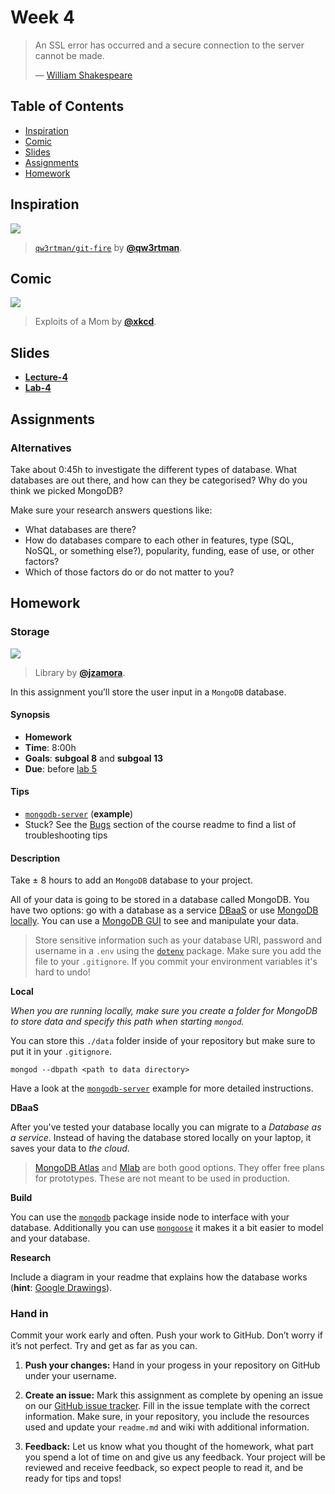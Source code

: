 # Week 4

> An SSL error has occurred and a secure connection to the server
> cannot be made.
>
> — [William Shakespeare][quote-author]

## Table of Contents

*   [Inspiration](#inspiration)
*   [Comic](#comic)
*   [Slides](#slides)
*   [Assignments](#assignments)
*   [Homework](#homework)

## Inspiration

[![][inspiration-cover]][inspiration-link]

> [`qw3rtman/git-fire`][inspiration-link] by
> [**@qw3rtman**][inspiration-author].

## Comic

[![][comic-cover]][comic-link]

> Exploits of a Mom by [**@xkcd**][comic-author].

## Slides
*   [**Lecture-4**][slides-lecture]
*   [**Lab-4**][slides-lab]

## Assignments

### Alternatives

Take about 0:45h to investigate the different types of database.
What databases are out there, and how can they be categorised? Why do you think we picked MongoDB?

Make sure your research answers questions like:

*   What databases are there?
*   How do databases compare to each other in features, type (SQL, NoSQL, or
    something else?), popularity, funding, ease of use, or other factors?
*   Which of those factors do or do not matter to you?

## Homework

### Storage

[![][storage-cover]][storage-cover-source]

> Library by [**@jzamora**][storage-cover-author].

In this assignment you’ll store the user input in a `MongoDB` database.

#### Synopsis

*   **Homework**
*   **Time**: 8:00h
*   **Goals**: **subgoal 8** and **subgoal 13**
*   **Due**: before [lab 5][w5lab]

#### Tips

*   [`mongodb-server`](examples/mongodb-server)
    (**example**)
*   Stuck?  See the [Bugs](/readme#communication) section of the course readme to find a list of
    troubleshooting tips

#### Description

Take ± 8 hours to add an `MongoDB` database to your project.

All of your data is going to be stored in a database called MongoDB. You have two options: go with a database as a service [DBaaS](https://www.mongodb.com/cloud/atlas) or use [MongoDB locally](https://docs.mongodb.com/manual/tutorial/install-mongodb-on-os-x/). You can use a [MongoDB GUI](https://www.mongodb.com/products/compass) to see and manipulate your data.

> Store sensitive information such as your database URI, password and username in a `.env` using the [`dotenv`](https://www.npmjs.com/package/dotenv) package. Make sure you add the file to your `.gitignore`. If you commit your environment variables it's hard to undo!

**Local**

_When you are running locally, make sure you create a folder for MongoDB to store data and specify this path when starting `mongod`._

You can store this `./data` folder inside of your repository but make sure to put it in your `.gitignore`.

```
mongod --dbpath <path to data directory>
```

Have a look at the    [`mongodb-server`](examples/mongodb-server) example for more detailed instructions.

**DBaaS**

After you've tested your database locally you can migrate to a _Database as a service_. Instead of having the database stored locally on your laptop, it saves your data to _the cloud_.

> [MongoDB Atlas](https://www.mongodb.com/cloud/atlas) and [Mlab](https://mlab.com/) are both good options. They offer free plans for prototypes. These are not meant to be used in production.

**Build**

You can use the [`mongodb`](https://www.npmjs.com/package/mongodb) package inside node to interface with your database. Additionally you can use [`mongoose`](https://www.npmjs.com/package/mongoose) it makes it a bit easier to model and your database.

**Research**

Include a diagram in your readme that explains how the database works
(**hint**: [Google Drawings][drawings]).

### Hand in

Commit your work early and often.
Push your work to GitHub.
Don’t worry if it’s not perfect.
Try and get as far as you can.

1. **Push your changes:**
Hand in your progess in your repository on GitHub under your username.

1. **Create an issue:**
Mark this assignment as complete by opening an issue on our [GitHub issue tracker][issues]. Fill in the issue template with the correct information. Make sure, in your repository, you include the resources used and update your `readme.md` and wiki with additional information.

3. **Feedback:**
Let us know what you thought of the homework, what part you spend a lot of time on and give us any feedback. Your project will be reviewed and receive feedback, so expect people to read it, and be ready for tips and tops!

[slides-lecture]: https://docs.google.com/presentation/d/1kN7TLs3_wbZykrM0BK7mQlofaXXSOq-BgsqsugUgh7Q/edit?usp=sharing

[slides-lab]: https://docs.google.com/presentation/d/1FqZ08Yf5IL6kCUjKO53VrWoipsn4foXQAFerjrmHRp8/edit?usp=sharing

[bugs]: readme.md#bugs

[quote-author]: https://twitter.com/shatterfront/status/816065700577972224

[inspiration-cover]: assets/images/git-fire.jpg

[inspiration-link]: https://github.com/qw3rtman/git-fire

[inspiration-author]: https://github.com/qw3rtman

[comic-cover]: https://imgs.xkcd.com/comics/exploits_of_a_mom.png

[comic-link]: https://xkcd.com/327/

[comic-author]: https://xkcd.com

[storage-cover]: https://images.unsplash.com/photo-1495741545814-2d7f4d75ea09?ixlib=rb-1.2.1&auto=format&fit=crop&w=1000&q=80

[storage-cover-source]: https://unsplash.com/photos/GWOTvo3qq7U

[storage-cover-author]: https://unsplash.com/@jzamora

[w5lab]: week-5.md#lab

[drawings]: https://docs.google.com/drawings

[issues]: https://github.com/cmda-bt/be-course-18-19/issues
